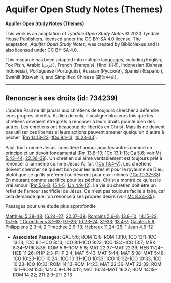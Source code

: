# Aquifer Open Study Notes (Themes)

**Aquifer Open Study Notes (Themes)**

This work is an adaptation of *Tyndale Open Study Notes* © 2023 Tyndale House Publishers, licensed under the CC BY\-SA 4\.0 license. The adaptation, *Aquifer Open Study Notes*, was created by BiblioNexus and is also licensed under CC BY\-SA 4\.0\.

This resource has been adapted into multiple languages, including English, Tok Pisin, Arabic (عربي), French (Français), Hindi (हिंदी), Indonesian (Bahasa Indonesia), Portuguese (Português), Russian (Русский), Spanish (Español), Swahili (Kiswahili), and Simplified Chinese (简体中文).



--------------------------------

## Renoncer à ses droits (id: 734239)

L'apôtre Paul ne dit jamais aux chrétiens de toujours chercher à défendre leurs propres intérêts. Au lieu de cela, il souligne plusieurs fois que les chrétiens devraient être prêts à renoncer à leurs droits pour le bien des autres. Les chrétiens ont beaucoup de libertés en Christ. Mais ils ne doivent pas utiliser ces libertés si leurs actions peuvent amener quelqu'un d'autre à pécher ([Rm 14\.13–23](https://ref.ly/Rom14:13-Rom14:23); [1Co 8\.1–13](https://ref.ly/1Cor8:1-1Cor8:13); [10\.23–33](https://ref.ly/1Cor10:23-1Cor10:33)).

Paul, tout comme Jésus, considère l'amour pour les autres comme un principe et un devoir fondamental ([Rm 13\.8–10](https://ref.ly/Rom13:8-Rom13:10); [1Co 13\.1–13](https://ref.ly/1Cor13:1-1Cor13:13); [Ga 5\.6](https://ref.ly/Gal5:6); voir [Mt 5\.43–44](https://ref.ly/Matt5:43-Matt5:44); [22\.36–39](https://ref.ly/Matt22:36-Matt22:39)). Un chrétien qui aime véritablement est toujours prêt à renoncer à lui\-même comme Jésus l'a fait ([1Co 13\.4–7](https://ref.ly/1Cor13:4-1Cor13:7)). Les chrétiens doivent chercher ce qui est bon pour les autres et pour le royaume de Dieu, plutôt que ce qu'ils préfèrent ou désirent pour eux\-mêmes ([1Co 10\.32–33](https://ref.ly/1Cor10:32-1Cor10:33)). En mourant comme sacrifice pour les péchés, Christ a montré ce qu'est le vrai amour ([Rm 5\.6–8](https://ref.ly/Rom5:6-Rom5:8); [15\.1–5](https://ref.ly/Rom15:1-Rom15:5); [1Jn 4\.9–12](https://ref.ly/1John4:9-1John4:12)). La vie du chrétien doit être un reflet de l'amour sacrificiel de Jésus. Ce n'est pas toujours facile à faire, car cela demande que l'on renonce à ses propres désirs (voir [Mc 8\.34–35](https://ref.ly/Mark8:34-Mark8:35)).

Passages pour une étude plus approfondie

[Matthieu 5\.38–48](https://ref.ly/Matt5:38-Matt5:48); [16\.24–27](https://ref.ly/Matt16:24-Matt16:27); [22\.37–39](https://ref.ly/Matt22:37-Matt22:39); [Romains 5\.6–8](https://ref.ly/Rom5:6-Rom5:8); [13\.8–10](https://ref.ly/Rom13:8-Rom13:10); [14\.15–22](https://ref.ly/Rom14:15-Rom14:22); [15\.1–5](https://ref.ly/Rom15:1-Rom15:5); [1 Corinthiens 8\.1–13](https://ref.ly/1Cor8:1-1Cor8:13); [9\.1–23](https://ref.ly/1Cor9:1-1Cor9:23); [10\.23–24](https://ref.ly/1Cor10:23-1Cor10:24), [31–33](https://ref.ly/1Cor10:31-1Cor10:33); [13\.4–7](https://ref.ly/1Cor13:4-1Cor13:7); [Galates 5\.6](https://ref.ly/Gal5:6); [Philippiens 2\.3–4](https://ref.ly/Phil2:3-Phil2:4); [2 Timothée 2\.9–13](https://ref.ly/2Tim2:9-2Tim2:13); [Hébreux 11\.24–26](https://ref.ly/Heb11:24-Heb11:26); [1 Jean 4\.9–12](https://ref.ly/1John4:9-1John4:12)

* **Associated Passages:** GAL 5:6; ROM 13:8–ROM 13:10; 1CO 13:1–1CO 13:13; 1CO 8:1–1CO 8:13; 1CO 9:1–1CO 9:23; 1CO 13:4–1CO 13:7; MRK 8:34–MRK 8:35; ROM 5:6–ROM 5:8; MAT 22:37–MAT 22:39; HEB 11:24–HEB 11:26; PHP 2:3–PHP 2:4; MAT 5:43–MAT 5:44; MAT 5:38–MAT 5:48; 1CO 10:23–1CO 10:24; 1CO 10:31–1CO 10:33; 1CO 10:32–1CO 10:33; 1CO 10:23–1CO 10:33; ROM 14:13–ROM 14:23; MAT 22:36–MAT 22:39; ROM 15:1–ROM 15:5; 1JN 4:9–1JN 4:12; MAT 16:24–MAT 16:27; ROM 14:15–ROM 14:22; 2TI 2:9–2TI 2:13

